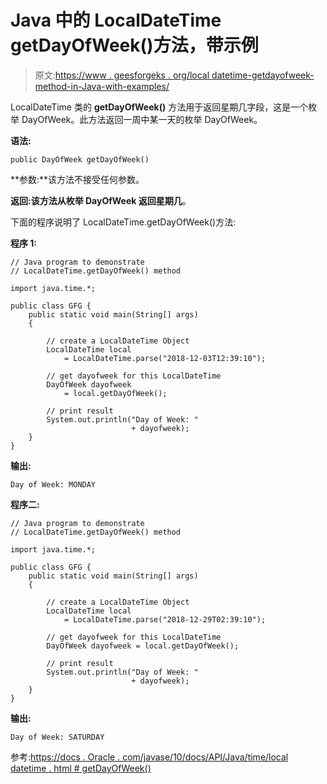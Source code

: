 # Java 中的 LocalDateTime getDayOfWeek()方法，带示例

> 原文:[https://www . geesforgeks . org/local datetime-getdayofweek-method-in-Java-with-examples/](https://www.geeksforgeeks.org/localdatetime-getdayofweek-method-in-java-with-examples/)

LocalDateTime 类的 **getDayOfWeek()** 方法用于返回星期几字段，这是一个枚举 DayOfWeek。此方法返回一周中某一天的枚举 DayOfWeek。

**语法:**

```
public DayOfWeek getDayOfWeek()

```

**参数:**该方法不接受任何参数。

**返回:**该方法从枚举 DayOfWeek 返回**星期几**。

下面的程序说明了 LocalDateTime.getDayOfWeek()方法:

**程序 1:**

```
// Java program to demonstrate
// LocalDateTime.getDayOfWeek() method

import java.time.*;

public class GFG {
    public static void main(String[] args)
    {

        // create a LocalDateTime Object
        LocalDateTime local
            = LocalDateTime.parse("2018-12-03T12:39:10");

        // get dayofweek for this LocalDateTime
        DayOfWeek dayofweek
            = local.getDayOfWeek();

        // print result
        System.out.println("Day of Week: "
                           + dayofweek);
    }
}
```

**输出:**

```
Day of Week: MONDAY

```

**程序二:**

```
// Java program to demonstrate
// LocalDateTime.getDayOfWeek() method

import java.time.*;

public class GFG {
    public static void main(String[] args)
    {

        // create a LocalDateTime Object
        LocalDateTime local
            = LocalDateTime.parse("2018-12-29T02:39:10");

        // get dayofweek for this LocalDateTime
        DayOfWeek dayofweek = local.getDayOfWeek();

        // print result
        System.out.println("Day of Week: "
                           + dayofweek);
    }
}
```

**输出:**

```
Day of Week: SATURDAY

```

参考:[https://docs . Oracle . com/javase/10/docs/API/Java/time/local datetime . html # getDayOfWeek()](https://docs.oracle.com/javase/10/docs/api/java/time/LocalDateTime.html#getDayOfWeek())